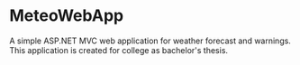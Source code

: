 # MeteoWebApp

A simple ASP.NET MVC web application for weather forecast and warnings. This application is created for college as bachelor's thesis.
